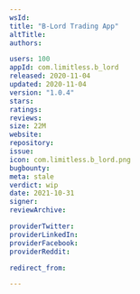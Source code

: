 ```yaml
---
wsId: 
title: "B-Lord Trading App"
altTitle: 
authors:

users: 100
appId: com.limitless.b_lord
released: 2020-11-04
updated: 2020-11-04
version: "1.0.4"
stars: 
ratings: 
reviews: 
size: 22M
website: 
repository: 
issue: 
icon: com.limitless.b_lord.png
bugbounty: 
meta: stale
verdict: wip
date: 2021-10-31
signer: 
reviewArchive:

providerTwitter: 
providerLinkedIn: 
providerFacebook: 
providerReddit: 

redirect_from:

---
```



